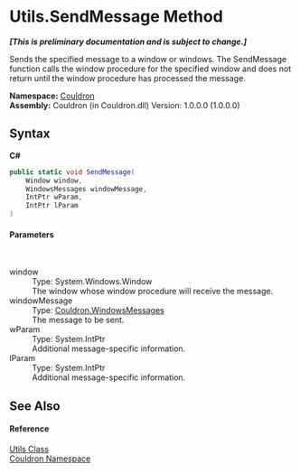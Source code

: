 # Utils.SendMessage Method 
 _**\[This is preliminary documentation and is subject to change.\]**_

Sends the specified message to a window or windows. The SendMessage function calls the window procedure for the specified window and does not return until the window procedure has processed the message.

**Namespace:**&nbsp;<a href="N_Couldron">Couldron</a><br />**Assembly:**&nbsp;Couldron (in Couldron.dll) Version: 1.0.0.0 (1.0.0.0)

## Syntax

**C#**<br />
``` C#
public static void SendMessage(
	Window window,
	WindowsMessages windowMessage,
	IntPtr wParam,
	IntPtr lParam
)
```


#### Parameters
&nbsp;<dl><dt>window</dt><dd>Type: System.Windows.Window<br />The window whose window procedure will receive the message.</dd><dt>windowMessage</dt><dd>Type: <a href="T_Couldron_WindowsMessages">Couldron.WindowsMessages</a><br />The message to be sent.</dd><dt>wParam</dt><dd>Type: System.IntPtr<br />Additional message-specific information.</dd><dt>lParam</dt><dd>Type: System.IntPtr<br />Additional message-specific information.</dd></dl>

## See Also


#### Reference
<a href="T_Couldron_Utils">Utils Class</a><br /><a href="N_Couldron">Couldron Namespace</a><br />